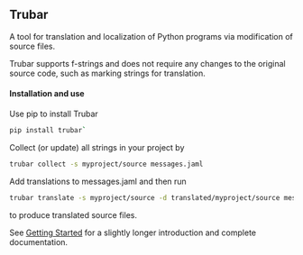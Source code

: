 ## Trubar

A tool for translation and localization of Python programs via modification of source files.

Trubar supports f-strings and does not require any changes to the original source code, such as marking strings for translation.

#### Installation and use

Use pip to install Trubar

```sh
pip install trubar`
```

Collect (or update) all strings in your project by

```sh
trubar collect -s myproject/source messages.jaml
```

Add translations to messages.jaml and then run

```sh
trubar translate -s myproject/source -d translated/myproject/source messages.jaml
```

to produce translated source files.

See [Getting Started](http://janezd.github.io/trubar/getting-started) for a slightly longer introduction and complete documentation.
